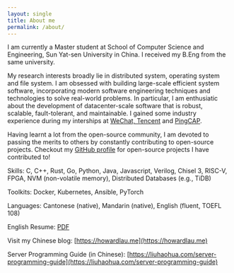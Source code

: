 ```yaml
---
layout: single
title: About me
permalink: /about/
---
```


I am currently a Master student at School of Computer Science and Engineering, Sun Yat-sen University in China. I received my B.Eng from the same university.

My research interests broadly lie in distributed system, operating system and file system. I am obsessed with building large-scale efficient system software, incorporating modern software engineering techniques and technologies to solve real-world problems. In particular, I am enthusiatic about the development of datacenter-scale software that is robust, scalable, fault-tolerant, and maintainable. I gained some industry experience during my interships at [WeChat, Tencent](https://weixin.qq.com) and [PingCAP](https://pingcap.com).

Having learnt a lot from the open-source community, I am devoted to passing the merits to others by constantly contributing to open-source projects. Checkout my [GitHub profile](https://github.com/howardlau1999/) for open-source projects I have contributed to!

Skills: C, C++, Rust, Go, Python, Java, Javascript, Verilog, Chisel 3, RISC-V, FPGA, NVM (non-volatile memory), Distributed Databases (e.g., TiDB)

Toolkits: Docker, Kubernetes, Ansible, PyTorch

Languages: Cantonese (native), Mandarin (native), English (fluent, TOEFL 108)

English Resume: [PDF](https://howardlau.me/wp-content/uploads/2021/10/resume_master.pdf)

Visit my Chinese blog: [https://howardlau.me](https://howardlau.me)

Server Programming Guide (in Chinese): [https://liuhaohua.com/server-programming-guide](https://liuhaohua.com/server-programming-guide)
